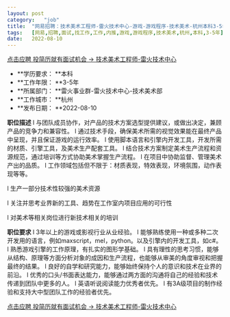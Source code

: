 ```yaml
---
layout:	post
category:	"job"
title:	"网易招聘：技术美术工程师-雷火技术中心-游戏-游戏程序-技术美术-杭州本科3-5年"
tags:	[网易,招聘,面试,找工作,工作,内推,游戏,游戏程序,技术美术,杭州,本科,3-5年]
date:	2022-08-10
---
```


[点击应聘 投简历就有面试机会 -> 技术美术工程师-雷火技术中心](http://mobile.bole.netease.com/bole/boleDetail?id=15318&employeeId=346f03c3cda5f04c&key=all)



- **学历要求： **本科
- **工作年限： **3-5年
- **所属部门： **雷火事业群-雷火技术中心-技术美术部
- **工作城市： **杭州
- **发布日期： **2022-08-10



**职位描述**
l  与团队成员协作，对产品的技术方案选型提供建议，或做出决定，兼顾产品的竞争力和兼容性。
l  通过技术手段，确保美术所需的视觉效果能在最终产品中呈现，并且保证游戏的运行效率。
l  使用脚本语言和引擎内开发工具，开发所需的材质、引擎工具，及美术生产配套工具。
l  结合技术方案制定美术生产流程和资源规范，通过培训等方式协助美术掌握生产流程。
l  在项目中协助监督、管理美术产出的品质。
l  工作领域包括但不限于：材质表现，特效表现，环境氛围，动作表现等等。

l  生产一部分技术性较强的美术资源

l  关注并思考业界新的工具、趋势在工作室内项目应用的可行性

l  对美术等相关岗位进行新技术相关的培训



**职位要求**
l  3年以上的游戏或影视行业从业经验。
l  能够熟练使用一种或多种二次开发用的语言，例如maxscript，mel，python。以及引擎内的开发工具，如c#。
l  熟悉游戏引擎的工作原理，有扎实的图形学基础。
l  具有理性的思考习惯，能够从结构、原理等方面分析对象的成因和生产流程，也能够从审美的角度审视和把握最终的结果。
l  良好的自学和研究能力，能够始终保持个人的意识和技术在业界的前沿。
l  优秀的口头/书面表达能力，能够通过两方面的沟通将自己的经验和技术传递到团队中更多的人。
l  英语听说阅读能力优秀者优先。
l  有3A级项目的制作经验和支持大中型团队工作的经验者优先。



[点击应聘 投简历就有面试机会 -> 技术美术工程师-雷火技术中心](http://mobile.bole.netease.com/bole/boleDetail?id=15318&employeeId=346f03c3cda5f04c&key=all)